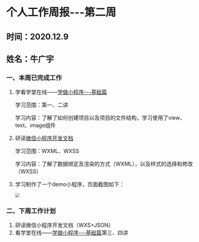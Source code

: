 # 个人工作周报---第二周

## 时间：2020.12.9

## 姓名：牛广宇

### 一、本周已完成工作

1. 学看学堂在线——[学做小程序---基础篇](https://www.xuetangx.com/learn/THU08091000796/THU08091000796/1510692/video/1258430)

    学习范围：第一、二讲

    学习内容：了解了如何创建项目以及项目的文件结构，学习使用了view、text、image组件

2. 研读[微信小程序开发文档](https://developers.weixin.qq.com/miniprogram/dev/framework/)

    学习范围：WXML、WXSS

    学习内容：了解了数据绑定及渲染的方式（WXML），以及样式的选择和修改（WXSS）

3. 学习制作了一个demo小程序，页面截图如下：

    <img src="/Users/quinceyniu/Library/Mobile Documents/com~apple~CloudDocs/Programs/综合项目一/周报/week2/demo1.png" style="zoom:67%;" />

    

### 二、下周工作计划

1. 研读微信小程序开发文档（WXS+JSON）
2. 看学堂在线——[学做小程序---基础篇](https://www.xuetangx.com/learn/THU08091000796/THU08091000796/1510692/video/1258430)第三、四讲

